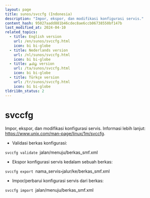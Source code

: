 ```yaml
---
layout: page
title: sunos/svccfg (Indonesia)
description: "Impor, ekspor, dan modifikasi konfigurasi servis."
content_hash: 95027aadd881b46cdec8ae6ccb06738550bf147b
last_modified_at: 2024-04-10
related_topics:
  - title: English version
    url: /en/sunos/svccfg.html
    icon: bi bi-globe
  - title: Nederlands version
    url: /nl/sunos/svccfg.html
    icon: bi bi-globe
  - title: தமிழ் version
    url: /ta/sunos/svccfg.html
    icon: bi bi-globe
  - title: Türkçe version
    url: /tr/sunos/svccfg.html
    icon: bi bi-globe
tldri18n_status: 2
---
```

# svccfg

Impor, ekspor, dan modifikasi konfigurasi servis.
Informasi lebih lanjut: <https://www.unix.com/man-page/linux/1m/svccfg>.

- Validasi berkas konfigurasi:

`svccfg validate `<span class="tldr-var badge badge-pill bg-dark-lm bg-white-dm text-white-lm text-dark-dm font-weight-bold">jalan/menuju/berkas_smf.xml</span>

- Ekspor konfigurasi servis kedalam sebuah berkas:

`svccfg export `<span class="tldr-var badge badge-pill bg-dark-lm bg-white-dm text-white-lm text-dark-dm font-weight-bold">nama_servis</span>` > `<span class="tldr-var badge badge-pill bg-dark-lm bg-white-dm text-white-lm text-dark-dm font-weight-bold">jalur/ke/berkas_smf.xml</span>

- Impor/perbarui konfigurasi servis dari berkas:

`svccfg import `<span class="tldr-var badge badge-pill bg-dark-lm bg-white-dm text-white-lm text-dark-dm font-weight-bold">jalan/menuju/berkas_smf.xml</span>
